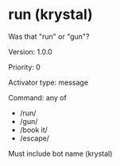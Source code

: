 # run (krystal)
Was that "run" or "gun"?

Version: 1.0.0

Priority: 0

Activator type: message

Command: any of
- /run/
- /gun/
- /book it/
- /escape/

Must include bot name (krystal)

